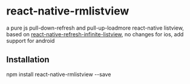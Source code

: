 # react-native-rmlistview
a pure js pull-down-refresh and pull-up-loadmore react-native listview, based on [react-native-refresh-infinite-listview](https://github.com/jsdf/react-native-refreshable-listview), no changes for ios, add support for android

## Installation
npm install react-native-rmlistview --save
